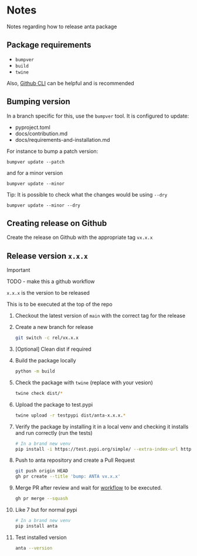 # Notes

Notes regarding how to release anta package

## Package requirements

- `bumpver`
- `build`
- `twine`

Also, [Github CLI](https://cli.github.com/) can be helpful and is recommended

## Bumping version

In a branch specific for this, use the `bumpver` tool.
It is configured to update:
* pyproject.toml
* docs/contribution.md
* docs/requirements-and-installation.md

For instance to bump a patch version:
```
bumpver update --patch
```

and for a minor version

```
bumpver update --minor
```

Tip: It is possible to check what the changes would be using `--dry`

```
bumpver update --minor --dry
```

## Creating release on Github

Create the release on Github with the appropriate tag `vx.x.x`

## Release version `x.x.x`

> [!IMPORTANT]
> TODO - make this a github workflow

`x.x.x` is the version to be released

This is to be executed at the top of the repo

1. Checkout the latest version of `main` with the correct tag for the release
2. Create a new branch for release

   ```bash
   git switch -c rel/vx.x.x
   ```
3. [Optional] Clean dist if required
4. Build the package locally

   ```bash
   python -m build
   ```
5. Check the package with `twine` (replace with your vesion)

    ```bash
    twine check dist/*
    ```
6. Upload the package to test.pypi

    ```bash
    twine upload -r testpypi dist/anta-x.x.x.*
    ```
7. Verify the package by installing it in a local venv and checking it installs
   and run correctly (run the tests)

   ```bash
   # In a brand new venv
   pip install -i https://test.pypi.org/simple/ --extra-index-url https://pypi.org/simple --no-cache anta
   ```
8. Push to anta repository and create a Pull Request

    ```bash
    git push origin HEAD
    gh pr create --title 'bump: ANTA vx.x.x'
    ```
9. Merge PR after review and wait for [workflow](https://github.com/arista-netdevops-community/anta/actions/workflows/release.yml) to be executed.

   ```bash
   gh pr merge --squash
   ```

10. Like 7 but for normal pypi

    ```bash
    # In a brand new venv
    pip install anta
    ```

11. Test installed version

    ```bash
    anta --version
    ```